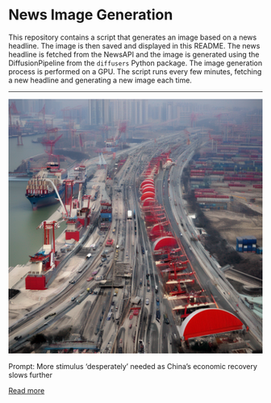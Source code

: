 # News Image Generation
This repository contains a script that generates an image based on a news headline. The image is then saved and displayed in this README.
The news headline is fetched from the NewsAPI and the image is generated using the DiffusionPipeline from the `diffusers` Python package. The image generation process is performed on a GPU.
The script runs every few minutes, fetching a new headline and generating a new image each time.

---

![Generated Image](image.png)

Prompt: More stimulus ‘desperately’ needed as China’s economic recovery slows further

[Read more](https://www.cnn.com/2023/07/16/economy/china-economy-q2-gdp-intl-hnk/index.html)